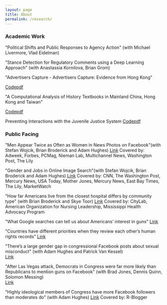 ```yaml
---
layout: page
title: About
permalink: /research/
---
```




### Academic Work

"Political Shifts and Public Responses to Agency Action" (with Michael Livermore, Vlad Eidelman) 

"Stance Detection for Regulatory Comments using a Deep Learning Approach" (with Anastassia Kornilova, Brian Grom)


"Advertisers Capture - Advertisers Capture: Evidence from Hong Kong"

[Code](https://github.com/onyilam/newspaper)[pdf](https://onyilam.github.io/newspaper.pdf)

"A Computational Analysis of History Textbooks in Mainland China, Hong Kong and Taiwan"

[Code](https://github.com/onyilam/textbooks)[pdf](https://onyilam.github.io/newspaper.pdf)

Preventing Interactions with the Juvenile Justice System
[Code](https://github.com/dssg/milwaukee_public)[pdf](https://onyilam.github.io/juveniler.pdf)


### Public Facing

"Men Appear Twice as Often as Women in News Photos on Facebook"(with Stefan Wojcik, Brian Broderick and Adam Hughes) 
[Link](https://www.journalism.org/2019/05/23/men-appear-twice-as-often-as-women-in-news-photos-on-facebook/)
Covered by: Adweek, Forbes, PCMag, Nieman Lab, Multichannel News, Washington Post, The Lily
        
"Gender and Jobs in Online Image Search"(with Stefan Wojcik, Brian Broderick and Adam Hughes)
[Link](https://www.pewsocialtrends.org/2018/12/17/gender-and-jobs-in-online-image-searches/)
Covered by: CNN, The Washington Post, Mercury News, USA Today, Mother Jones, Mercury News, East Bay Times, The Lily, MarketWatch
			    
"How far Americans live from the closest hospital differs by community type" (with Brian Broderick and Skye Toor)
[Link](https://www.pewresearch.org/fact-tank/2018/12/12/how-far-americans-live-from-the-closest-hospital-differs-by-community-type/)
Covered by: CityLab, American Organization for Nursing Leadership, Mississippi Health Advocacy Program
			
"What Google searches can tell us about Americans’ interest in guns"
[Link](https://www.pewresearch.org/fact-tank/2018/03/16/what-google-searches-can-tell-us-about-americans-interest-in-guns/)

"Countries have different priorities when they review each other’s human rights records"
[Link](https://www.pewresearch.org/fact-tank/2019/03/20/countries-have-different-priorities-when-they-review-each-others-human-rights-records/)

"There’s a large gender gap in congressional Facebook posts about sexual misconduct"  (with Adam Hughes and Patrick Van Kessel)  
[Link](https://www.pewresearch.org/fact-tank/2018/02/01/theres-a-large-gender-gap-in-congressional-facebook-posts-about-sexual-misconduct/)

"After Las Vegas attack, Democrats in Congress were far more likely than Republicans to mention guns on Facebook" (with Brad Jones, Dennis Quinn, Solomon Messing)  
[Link](https://www.pewresearch.org/fact-tank/2017/10/19/after-las-vegas-attack-democrats-in-congress-were-far-more-likely-than-republicans-to-mention-guns-on-facebook/)

"Highly ideological members of Congress have more Facebook followers than moderates do" (with Adam Hughes) 
[Link](https://www.pewresearch.org/fact-tank/2017/08/21/highly-ideological-members-of-congress-have-more-facebook-followers-than-moderates-do/)
Covered by: R-Blogger

